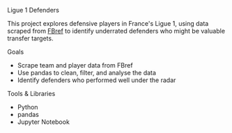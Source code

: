 Ligue 1 Defenders

This project explores defensive players in France's Ligue 1, using data scraped from [FBref](https://fbref.com/) to identify underrated defenders who might be valuable transfer targets.

Goals
- Scrape team and player data from FBref
- Use pandas to clean, filter, and analyse the data
- Identify defenders who performed well under the radar

Tools & Libraries
- Python
- pandas
- Jupyter Notebook
